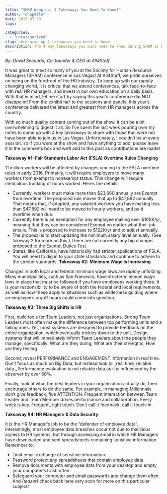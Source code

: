 ```yaml
---
title: "SHRM Wrap-up: 4 Takeaways You Need To Know!"
author: "Chapelle"
date: 2015-07-30
tags:

categories:
  - "uncategorized"
slug: shrm-wrap-up-4-takeaways-you-need-to-know
description: The 4 key takeaways you must need to know during SHRM is here! Read more about our blog at www.workbright/blog.
---
```

_By: David Secunda, Co-founder & CEO at All4Staff_   
  
 It was great to meet so many of you at the Society for Human Resource Managers (SHRM) conference in Las Vegas! At All4Staff, we pride ourselves on being on the forefront of the HR industry. To keep up with our rapidly changing world, it is critical that we attend conferences, talk face-to-face with real HR managers, and invest in our own education on a daily basis. With that in mind, let me start by saying this year’s conference did NOT disappoint! From the exhibit hall to the sessions and panels, this year’s conference delivered the latest and greatest from HR managers across the country.  
  
With so much quality content coming out of the show, it can be a bit overwhelming to digest it all. So I’ve spent the last week pouring over my notes to come up with 4 key takeaways to share with those that were not have been able to join us in Las Vegas. Unfortunately, I couldn’t be at every session, so if you were at the show and have anything to add, please leave it in the comments box and we’ll add to this post as contributions are made!  
  
**Takeaway #1:** **Fair Standards Labor Act (FSLA) Overtime Rules Changing**  
  
11 million workers will be affected by changes coming to the FSLA overtime rules in early 2016. Primarily, it will require employers to move many workers from exempt to nonexempt status. This change will require meticulous tracking of hours worked. Heres the details:
- Currently, workers must make more than $23,660 annually are Exempt from overtime. The proposed rule moves that up to $47,892 annually. That means that, if adopted, any salaried workers you have making less than $47,892 will need to be moved to hourly workers, and paid overtime when due.
- Currently there is an exemption for any employee making over $100K/yr, meaning that they can be considered Exempt no matter what their job entails. This is proposed to increase to $122K/yr and to adjust annually.
- The proposal is to start updating the minimum salary level annually. (See takeway 2 for more on this.) There are not currently any big changes proposed to the [Exempt Duties Test](http://www.flsa.com/coverage.html).
- States, like California, have historically had stricter applications of FSLA. You will need to dig in to your state standards and continue to adhere to the stricter standards.
**Takeaway #2:**  **Minimum Wage is Increasing**  
  
  
Changes in both local and federal minimum wage laws are rapidly unfolding. Many municipalities, such as San Francisco, have stricter minimum wage laws in place that must be followed if you have employees working there. It is your responsibility to be aware of both the federal and local requirements, as well as how these apply to situations such as wilderness guiding where an employee’s on/off hours could come into question.  
  
**Takeaway #3: Three Big Shifts in HR**  
  
First, build tools for Team Leaders, not just organizations. Strong Team Leaders most often make the difference between top performing units and a failing ones. Yet, most systems are designed to provide feedback on the entire organization, which eventually trickles down to the unit. Design systems that will immediately inform Team Leaders about the people they manage, specifically: What are they doing; What are their strengths; How are they feeling  
  
Second, reveal PERFORMANCE and ENGAGEMENT information in real time. Don’t focus as much on Big Data, but instead look to _real time, reliable data._Performance evaluation is not reliable data as it is influenced by the observer by over 60%.  
  
Finally, look at what the best leaders in your organization actually do, then encourage others to do the same. For example, in managing Millennials don’t give feedback, five ATTENTION. Frequent interaction between Team Leader and Team Member drives performance and collaboration. Every week is key. Frequent, light touch. Don’t call it feedback, call it touch-in.  
  
**Takeaway #4: HR Managers & Data Security**  
  
It is the HR Manager’s job to be the “defender of employee data”. Interestingly, most employee data breaches occur not due to malicious access to HR systems, but through accessing email in which HR Managers have downloaded and sent spreadsheets containing sensitive information. Remember to:
- Limit email exchange of sensitive information.
- Password protect any spreadsheets that contain employee data.
- Remove documents with employee data from your desktop and empty your computer’s trash often.
- Safeguard your computer and email passwords and change them often.
And _(teaser)_ check back here very soon for more on this particular subject!

